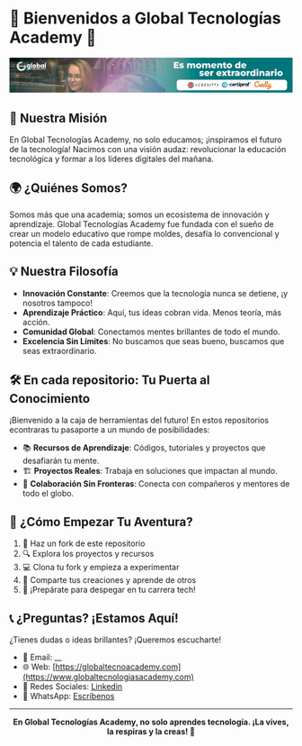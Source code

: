 # 🌟 Bienvenidos a Global Tecnologías Academy 🌟

<p align="center">
  <img src="img.jpg" alt="Logo de Global Tecnologías Academy">
</p>

## 🚀 Nuestra Misión

En Global Tecnologías Academy, no solo educamos; ¡inspiramos el futuro de la tecnología! Nacimos con una visión audaz: revolucionar la educación tecnológica y formar a los líderes digitales del mañana.

## 🌍 ¿Quiénes Somos?

Somos más que una academia; somos un ecosistema de innovación y aprendizaje. Global Tecnologías Academy fue fundada con el sueño de crear un modelo educativo que rompe moldes, desafía lo convencional y potencia el talento de cada estudiante.

## 💡 Nuestra Filosofía

- **Innovación Constante**: Creemos que la tecnología nunca se detiene, ¡y nosotros tampoco!
- **Aprendizaje Práctico**: Aquí, tus ideas cobran vida. Menos teoría, más acción.
- **Comunidad Global**: Conectamos mentes brillantes de todo el mundo.
- **Excelencia Sin Límites**: No buscamos que seas bueno, buscamos que seas extraordinario.

## 🛠️ En cada repositorio: Tu Puerta al Conocimiento

¡Bienvenido a la caja de herramientas del futuro! En estos repositorios econtraras tu pasaporte a un mundo de posibilidades:

- 📚 **Recursos de Aprendizaje**: Códigos, tutoriales y proyectos que desafiarán tu mente.
- 🏗️ **Proyectos Reales**: Trabaja en soluciones que impactan al mundo.
- 🤝 **Colaboración Sin Fronteras**: Conecta con compañeros y mentores de todo el globo.

## 🌈 ¿Cómo Empezar Tu Aventura?

1. 🍴 Haz un fork de este repositorio
2. 🔍 Explora los proyectos y recursos
3. 💻 Clona tu fork y empieza a experimentar
4. 🌟 Comparte tus creaciones y aprende de otros
5. 🚀 ¡Prepárate para despegar en tu carrera tech!

## 📞 ¿Preguntas? ¡Estamos Aquí!

¿Tienes dudas o ideas brillantes? ¡Queremos escucharte!
- 📧 Email: __
- 🌐 Web: [https://globaltecnoacademy.com](https://www.globaltecnologiasacademy.com)
- 📱 Redes Sociales: [Linkedin](https://www.linkedin.com/company/globaltecnologiasacademy/)
- 📱 WhatsApp: [Escríbenos](https://api.whatsapp.com/send?phone=51927275985&text=Buenas%2C%20quisiera%20informaci%C3%B3n%20sobre....%F0%9F%98%80)

---

<p align="center">
  <strong>En Global Tecnologías Academy, no solo aprendes tecnología. ¡La vives, la respiras y la creas! 🌟</strong>
</p>
<!--
**GT-academy/GT-academy** is a ✨ _special_ ✨ repository because its `README.md` (this file) appears on your GitHub profile.

Here are some ideas to get you started:

- 🔭 I’m currently working on ...
- 🌱 I’m currently learning ...
- 👯 I’m looking to collaborate on ...
- 🤔 I’m looking for help with ...
- 💬 Ask me about ...
- 📫 How to reach me: ...
- 😄 Pronouns: ...
- ⚡ Fun fact: ...
-->
